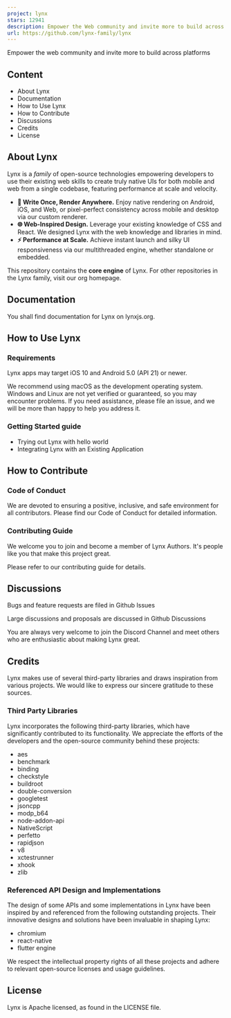 ```yaml
---
project: lynx
stars: 12941
description: Empower the Web community and invite more to build across platforms.
url: https://github.com/lynx-family/lynx
---
```


Empower the web community and invite more to build across platforms

Content
-------

-   About Lynx
-   Documentation
-   How to Use Lynx
-   How to Contribute
-   Discussions
-   Credits
-   License

About Lynx
----------

Lynx is a _family_ of open-source technologies empowering developers to use their existing web skills to create truly native UIs for both mobile and web from a single codebase, featuring performance at scale and velocity.

-   **💫 Write Once, Render Anywhere.** Enjoy native rendering on Android, iOS, and Web, or pixel-perfect consistency across mobile and desktop via our custom renderer.
-   **🌐 Web-Inspired Design.** Leverage your existing knowledge of CSS and React. We designed Lynx with the web knowledge and libraries in mind.
-   **⚡ Performance at Scale.** Achieve instant launch and silky UI responsiveness via our multithreaded engine, whether standalone or embedded.

This repository contains the **core engine** of Lynx. For other repositories in the Lynx family, visit our org homepage.

Documentation
-------------

You shall find documentation for Lynx on lynxjs.org.

How to Use Lynx
---------------

### Requirements

Lynx apps may target iOS 10 and Android 5.0 (API 21) or newer.

We recommend using macOS as the development operating system. Windows and Linux are not yet verified or guaranteed, so you may encounter problems. If you need assistance, please file an issue, and we will be more than happy to help you address it.

### Getting Started guide

-   Trying out Lynx with hello world
-   Integrating Lynx with an Existing Application

How to Contribute
-----------------

### Code of Conduct

We are devoted to ensuring a positive, inclusive, and safe environment for all contributors. Please find our Code of Conduct for detailed information.

### Contributing Guide

We welcome you to join and become a member of Lynx Authors. It's people like you that make this project great.

Please refer to our contributing guide for details.

Discussions
-----------

Bugs and feature requests are filed in Github Issues

Large discussions and proposals are discussed in Github Discussions

You are always very welcome to join the Discord Channel and meet others who are enthusiastic about making Lynx great.

Credits
-------

Lynx makes use of several third-party libraries and draws inspiration from various projects. We would like to express our sincere gratitude to these sources.

### Third Party Libraries

Lynx incorporates the following third-party libraries, which have significantly contributed to its functionality. We appreciate the efforts of the developers and the open-source community behind these projects:

-   aes
-   benchmark
-   binding
-   checkstyle
-   buildroot
-   double-conversion
-   googletest
-   jsoncpp
-   modp\_b64
-   node-addon-api
-   NativeScript
-   perfetto
-   rapidjson
-   v8
-   xctestrunner
-   xhook
-   zlib

### Referenced API Design and Implementations

The design of some APIs and some implementations in Lynx have been inspired by and referenced from the following outstanding projects. Their innovative designs and solutions have been invaluable in shaping Lynx:

-   chromium
-   react-native
-   flutter engine

We respect the intellectual property rights of all these projects and adhere to relevant open-source licenses and usage guidelines.

License
-------

Lynx is Apache licensed, as found in the LICENSE file.
